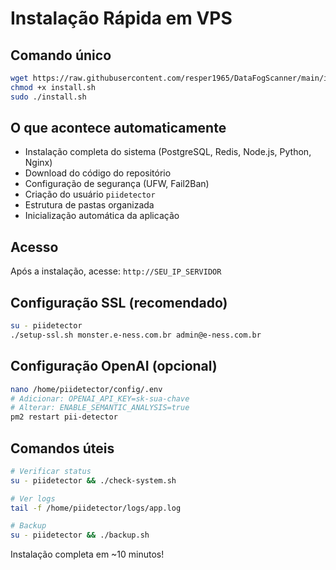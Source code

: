 # Instalação Rápida em VPS

## Comando único
```bash
wget https://raw.githubusercontent.com/resper1965/DataFogScanner/main/install.sh
chmod +x install.sh
sudo ./install.sh
```

## O que acontece automaticamente
- Instalação completa do sistema (PostgreSQL, Redis, Node.js, Python, Nginx)
- Download do código do repositório
- Configuração de segurança (UFW, Fail2Ban)
- Criação do usuário `piidetector`
- Estrutura de pastas organizada
- Inicialização automática da aplicação

## Acesso
Após a instalação, acesse: `http://SEU_IP_SERVIDOR`

## Configuração SSL (recomendado)
```bash
su - piidetector
./setup-ssl.sh monster.e-ness.com.br admin@e-ness.com.br
```

## Configuração OpenAI (opcional)
```bash
nano /home/piidetector/config/.env
# Adicionar: OPENAI_API_KEY=sk-sua-chave
# Alterar: ENABLE_SEMANTIC_ANALYSIS=true
pm2 restart pii-detector
```

## Comandos úteis
```bash
# Verificar status
su - piidetector && ./check-system.sh

# Ver logs
tail -f /home/piidetector/logs/app.log

# Backup
su - piidetector && ./backup.sh
```

Instalação completa em ~10 minutos!